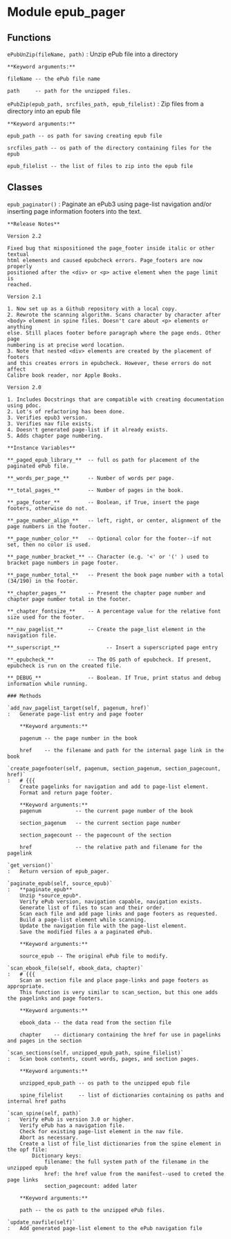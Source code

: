 Module epub_pager
=================

Functions
---------

    
`ePubUnZip(fileName, path)`
:   Unzip ePub file into a directory
    
    **Keyword arguments:**
    
    fileName -- the ePub file name
    
    path     -- path for the unzipped files.

    
`ePubZip(epub_path, srcfiles_path, epub_filelist)`
:   Zip files from a directory into an epub file
    
    **Keyword arguments:**
    
    epub_path -- os path for saving creating epub file
    
    srcfiles_path -- os path of the directory containing files for the epub
    
    epub_filelist -- the list of files to zip into the epub file

Classes
-------

`epub_paginator()`
:   Paginate an ePub3 using page-list navigation and/or inserting page information footers into the text.
    
    **Release Notes**
    
    Version 2.2
    
    Fixed bug that mispositioned the page_footer inside italic or other textual
    html elements and caused epubcheck errors. Page_footers are now properly
    positioned after the <div> or <p> active element when the page limit is
    reached.
    
    Version 2.1
    
    1. Now set up as a Github repository with a local copy.
    2. Rewrote the scanning algorithm. Scans character by character after
    <body> element in spine files. Doesn't care about <p> elements or anything
    else. Still places footer before paragraph where the page ends. Other page
    numbering is at precise word location. 
    3. Note that nested <div> elements are created by the placement of footers
    and this creates errors in epubcheck. However, these errors do not affect
    Calibre book reader, nor Apple Books.
    
    Version 2.0
    
    1. Includes Docstrings that are compatible with creating documentation using pdoc.
    2. Lot's of refactoring has been done.
    3. Verifies epub3 version.
    3. Verifies nav file exists.
    4. Doesn't generated page-list if it already exists.
    5. Adds chapter page numbering.
    
    **Instance Variables**
    
    **_paged_epub_library_**  -- full os path for placement of the paginated ePub file.
    
    **_words_per_page_**      -- Number of words per page.
    
    **_total_pages_**         -- Number of pages in the book.
    
    **_page_footer_**         -- Boolean, if True, insert the page footers, otherwise do not.
    
    **_page_number_align_**   -- left, right, or center, alignment of the page numbers in the footer.
    
    **_page_number_color_**   -- Optional color for the footer--if not set, then no color is used.
    
    **_page_number_bracket_** -- Character (e.g. '<' or '(' ) used to bracket page numbers in page footer. 
    
    **_page_number_total_**   -- Present the book page number with a total (34/190) in the footer.
    
    **_chapter_pages_**       -- Present the chapter page number and chapter page number total in the footer.
    
    **_chapter_fontsize_**    -- A percentage value for the relative font size used for the footer.
    
    **_nav_pagelist_**        -- Create the page_list element in the navigation file.
    
    **_superscript_**               -- Insert a superscripted page entry
    
    **_epubcheck_**           -- The OS path of epubcheck. If present, epubcheck is run on the created file.
    
    **_DEBUG_**               -- Boolean. If True, print status and debug information while running.

    ### Methods

    `add_nav_pagelist_target(self, pagenum, href)`
    :   Generate page-list entry and page footer
        
        **Keyword arguments:**
        
        pagenum -- the page number in the book
        
        href    -- the filename and path for the internal page link in the book

    `create_pagefooter(self, pagenum, section_pagenum, section_pagecount, href)`
    :   # {{{
        Create pagelinks for navigation and add to page-list element. 
        Format and return page footer.
        
        **Keyword arguments:**
        pagenum           -- the current page number of the book
        
        section_pagenum   -- the current section page number
        
        section_pagecount -- the pagecount of the section
        
        href              -- the relative path and filename for the pagelink

    `get_version()`
    :   Return version of epub_pager.

    `paginate_epub(self, source_epub)`
    :   **paginate_epub** 
        Unzip *source_epub*.
        Verify ePub version, navigation capable, navigation exists.
        Generate list of files to scan and their order.
        Scan each file and add page links and page footers as requested.
        Build a page-list element while scanning.
        Update the navigation file with the page-list element.
        Save the modified files a a paginated ePub.
        
        **Keyword arguments:**
        
        source_epub -- The original ePub file to modify.

    `scan_ebook_file(self, ebook_data, chapter)`
    :   # {{{
        Scan an section file and place page-links and page footers as appropriate.
        This function is very similar to scan_section, but this one adds the pagelinks and page footers.
        
        **Keyword arguments:**
        
        ebook_data -- the data read from the section file
        
        chapter    -- dictionary containing the href for use in pagelinks and pages in the section

    `scan_sections(self, unzipped_epub_path, spine_filelist)`
    :   Scan book contents, count words, pages, and section pages.
        
        **Keyword arguments:**
        
        unzipped_epub_path -- os path to the unzipped epub file
        
        spine_filelist     -- list of dictionaries containing os paths and internal href paths

    `scan_spine(self, path)`
    :   Verify ePub is version 3.0 or higher.
        Verify ePub has a navigation file.
        Check for existing page-list element in the nav file.
        Abort as necessary.
        Create a list of file_list dictionaries from the spine element in the opf file:
            Dictionary keys:
                filename: the full system path of the filename in the unzipped epub
                href: the href value from the manifest--used to creted the page links
                section_pagecount: added later
        
        **Keyword arguments:**
        
        path -- the os path to the unzipped ePub files.

    `update_navfile(self)`
    :   Add generated page-list element to the ePub navigation file
